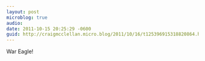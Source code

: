 ```yaml
---
layout: post
microblog: true
audio: 
date: 2011-10-15 20:25:29 -0600
guid: http://craigmcclellan.micro.blog/2011/10/16/t125396915318820864.html
---
```

War Eagle!
